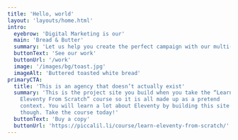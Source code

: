 ```yaml
---
title: 'Hello, world'
layout: 'layouts/home.html'
intro:
  eyebrow: 'Digital Marketing is our'
  main: 'Bread & Butter'
  summary: 'Let us help you create the perfect campaign with our multi-faceted team of talented creatives.'
  buttonText: 'See our work'
  buttonUrl: '/work'
  image: '/images/bg/toast.jpg'
  imageAlt: 'Buttered toasted white bread'
primaryCTA:
  title: 'This is an agency that doesn’t actually exist'
  summary: 'This is the project site you build when you take the “Learn
    Eleventy From Scratch” course so it is all made up as a pretend
    context. You will learn a lot about Eleventy by building this site
    though. Take the course today!'
  buttonText: 'Buy a copy'
  buttonUrl: 'https://piccalil.li/course/learn-eleventy-from-scratch/'
---
```

